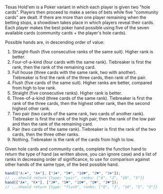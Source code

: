 Texas Hold'em is a Poker variant in which each player is given two "hole cards". Players then proceed to make a series of bets while five "community cards" are dealt. If there are more than one player remaining when the betting stops, a showdown takes place in which players reveal their cards. Each player makes the best poker hand possible using five of the seven available cards (community cards + the player's hole cards).

Possible hands are, in descending order of value:

1. Straight-flush (five consecutive ranks of the same suit). Higher rank is better.
2. Four-of-a-kind (four cards with the same rank). Tiebreaker is first the rank, then the rank of the remaining card.
3. Full house (three cards with the same rank, two with another). Tiebreaker is first the rank of the three cards, then rank of the pair.
4. Flush (five cards of the same suit). Higher ranks are better, compared from high to low rank.
5. Straight (five consecutive ranks). Higher rank is better.
6. Three-of-a-kind (three cards of the same rank). Tiebreaker is first the rank of the three cards, then the highest other rank, then the second highest other rank.
7. Two pair (two cards of the same rank, two cards of another rank). Tiebreaker is first the rank of the high pair, then the rank of the low pair and then the rank of the remaining card.
8. Pair (two cards of the same rank). Tiebreaker is first the rank of the two cards, then the three other ranks.
9. Nothing. Tiebreaker is the rank of the cards from high to low.

Given hole cards and community cards, complete the function hand to return the type of hand (as written above, you can ignore case) and a list of ranks in decreasing order of significance, to use for comparison against other hands of the same type, of the best possible hand.

```javascript
hand(["A:♠", "A♦"], ["J♣", "5♥", "10♥", "2♥", "3♦"]);
// ...should return {type: "pair", ranks: ["A", "J", "10", "5"]}
hand(["A♠", "K♦"], ["J♥", "5♥", "10♥", "Q♥", "3♥"]);
// ...should return {type: "flush", ranks: ["Q", "J", "10", "5", "3"]}
```
